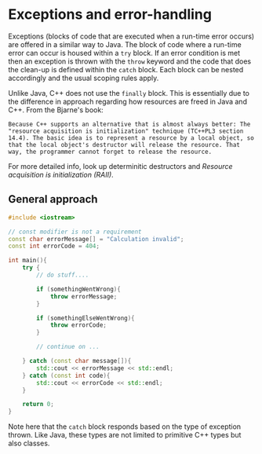 # Exceptions and error-handling

Exceptions (blocks of code that are executed when a run-time error occurs) are offered in a similar way to Java. The block of code where a run-time error can
occur is housed within a `try` block. If an error condition is met then an exception is thrown with the `throw` keyword and the code that does the clean-up is defined within the `catch` block. Each block can be nested accordingly and the usual scoping rules apply.

Unlike Java, C++ does not use the `finally` block. This is essentially due to the difference in approach regarding how resources are freed in Java and C++. From the Bjarne's book:

```quote
Because C++ supports an alternative that is almost always better: The "resource acquisition is initialization" technique (TC++PL3 section 14.4). The basic idea is to represent a resource by a local object, so that the local object's destructor will release the resource. That way, the programmer cannot forget to release the resource.
```

For more detailed info, look up determinitic destructors and _Resource acquisition is initialization (RAII)_.

## General approach

```cpp
#include <iostream>

// const modifier is not a requirement
const char errorMessage[] = "Calculation invalid";
const int errorCode = 404;

int main(){
    try {
        // do stuff....

        if (somethingWentWrong){
            throw errorMessage;
        }

        if (somethingElseWentWrong){
            throw errorCode;
        }

        // continue on ...

    } catch (const char message[]){
        std::cout << errorMessage << std::endl;
    } catch (const int code){
        std::cout << errorCode << std::endl;
    }

    return 0;
}

```

Note here that the `catch` block responds based on the type of exception thrown. Like Java, these types are not limited to primitive C++ types but also classes.
